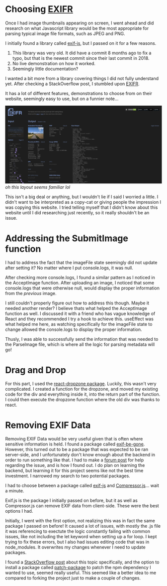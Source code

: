 # Choosing [EXIFR](https://github.com/MikeKovarik/exifr)

Once I had image thumbnails appearing on screen, I went ahead and did research on what Javascript library would be the most appropriate for parsing typical image file formats, such as JPEG and PNG. 

I initially found a library called [exif-js](https://github.com/exif-js/exif-js), but I passed on it for a few reasons.

1. This library was very old. It did have a commit 8 months ago to fix a typo, but that is the newest commit since their last commit in 2018.
2. No live demonstration on how it worked. 
3. Seemingly little documentation? 

I wanted a bit more from a library covering things I did not fully understand yet. After checking a StackOverflow post, I stumbled upon [EXIFR](https://github.com/MikeKovarik/exifr).

It has a lot of different features, demonstrations to choose from on their website, seemingly easy to use, but on a funnier note...

![EXIFR Website Homepage](readme_images/Screenshot_20241209_233740.png)
*oh this layout seems familiar lol*

This isn't a big deal or anything, but I wouldn't lie if I said I worried a little. I didn't want to be interpreted as a copy-cat or giving people the impression I was copying this website. I tried telling myself that I didn't know about this website until I did researching just recently, so it really shouldn't be an issue.

# Addressing the SubmitImage function

I had to address the fact that the imageFile state seemingly did not update after setting it? No matter where I put console.logs, it was null. 

After checking more console.logs, I found a similar pattern as I noticed in the AcceptImage function. After uploading an image, I noticed that some console.logs that were otherwise null, would display the proper information from the *previous* image.

I still couldn't properly figure out how to address this though. Maybe it needed another render? I believe thats what helped the AcceptImage function as well. I discussed it with a friend who has vague knowledge of React and they recommended I try a hook to achieve this. useEffect was what helped me here, as watching specifically for the imageFile state to change allowed the console.logs to display the proper information. 

Thusly, I was able to successfully send the information that was needed to the ParseImage file, which is where all the logic for parsing metadata will go!

# Drag and Drop

For this part, I used the [react-dropzone package](https://react-dropzone.js.org/). Luckily, this wasn't very complicated. I created a function for the dropzone, and moved my existing code for the div and everything inside it, into the return part of the function. I could then execute the dropzone function where the old div was thanks to react.

# Removing EXIF Data

Removing EXIF Data would be very useful given that is often where sensitive information is held. I found a package called [exif-be-gone](https://github.com/joshbuddy/exif-be-gone#readme). However, this turned out to be a package that was expected to be ran server-side, and I unfortunately don't know enough about the backend in order to run something like that. I had to make a [forum post](https://forum.freecodecamp.org/t/having-trouble-with-require/730409) for help regarding the issue, and is how I found out. I do plan on learning the backend, but learning it for this project seems like not the best time investment. I narrowed my search to two potential packages.

I had to choose between a package called [exif-js](https://github.com/exif-js/exif-js) and [Compressor.js](https://www.npmjs.com/package/compressorjs)... wait a minute. 

Exif.js is the package I initially passed on before, but it as well as Compressor.js can remove EXIF data from client-side. These were the best options I had. 

Initially, I went with the first option, not realizing this was in fact the same package I passed on before! It caused a lot of issues, with mostly the .js file it was referencing to exectute the logic constantly failing with common issues, like not including the let keyword when setting up a for loop. I kept trying to fix these errors, but I also had issues editing code that was in node_modules. It overwrites my changes whenever I need to update packages.

I found a [StackOverflow post](https://stackoverflow.com/questions/13300137/how-to-edit-a-node-module-installed-via-npm) about this topic specifically, and the option to install a package called [patch-package](https://www.npmjs.com/package/patch-package) to patch the npm dependency I wanted to use, seemed really useful. This seemed like a better idea to me compared to forking the project just to make a couple of changes. 